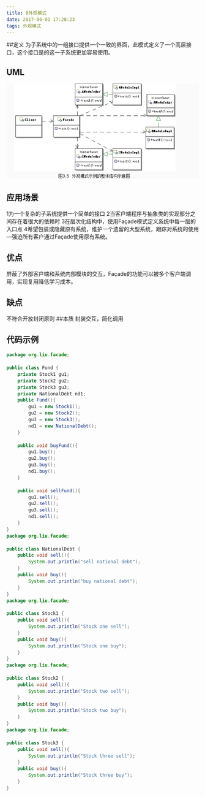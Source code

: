 ```yaml
---
title: 8外观模式
date: 2017-06-01 17:28:23
tags: 外观模式
---
```

##定义
为子系统中的一组接口提供一个一致的界面，此模式定义了一个高层接口，这个接口是的这一子系统更加容易使用。
## UML

![8](8.png)

## 应用场景
1为一个复杂的子系统提供一个简单的接口
2当客户端程序与抽象类的实现部分之间存在着很大的依赖时
3在层次化结构中，使用Façade模式定义系统中每一层的入口点
4希望包装或隐藏原有系统，维护一个遗留的大型系统，跟踪对系统的使用—强迫所有客户通过Façade使用原有系统。

## 优点
屏蔽了外部客户端和系统内部模块的交互，Façade的功能可以被多个客户端调用，实现复用降低学习成本。
## 缺点
不符合开放封闭原则
##本质
封装交互，简化调用

## 代码示例

```java
package org.liu.facade;

public class Fund {
    private Stock1 gu1;
    private Stock2 gu2;
    private Stock3 gu3;
    private NationalDebt nd1;
    public Fund(){
        gu1 = new Stock1();
        gu2 = new Stock2();
        gu3 = new Stock3();
        nd1 = new NationalDebt();
    }

    public void buyFund(){
        gu1.buy();
        gu2.buy();
        gu3.buy();
        nd1.buy();
    }

    public void sellFund(){
        gu1.sell();
        gu2.sell();
        gu3.sell();
        nd1.sell();
    }
}
package org.liu.facade;

public class NationalDebt {
    public void sell(){
        System.out.println("sell national debt");
    }
    public void buy(){
        System.out.println("buy national debt");
    }
}
package org.liu.facade;

public class Stock1 {
    public void sell(){
        System.out.println("Stock one sell");
    }
    public void buy(){
        System.out.println("Stock one buy");
    }
}
package org.liu.facade;

public class Stock2 {
    public void sell(){
        System.out.println("Stock two sell");
    }
    public void buy(){
        System.out.println("Stock two buy");
    }
}
package org.liu.facade;

public class Stock3 {
    public void sell(){
        System.out.println("Stock three sell");
    }
    public void buy(){
        System.out.println("Stock three buy");
    }
}
```
